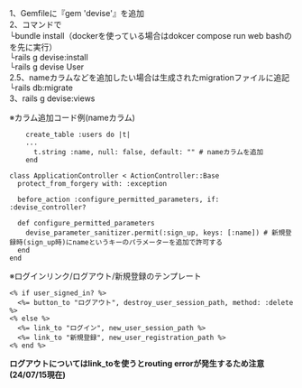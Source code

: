 1、Gemfileに『gem 'devise'』を追加  
2、コマンドで  
└bundle install（dockerを使っている場合はdokcer compose run web bashのを先に実行）  
└rails g devise:install  
└rails g devise User  
2.5、nameカラムなどを追加したい場合は生成されたmigrationファイルに追記  
└rails db:migrate  
3、rails g devise:views  

※カラム追加コード例(nameカラム)  
```
    create_table :users do |t|
    ...
      t.string :name, null: false, default: "" # nameカラムを追加
    end
```
```
class ApplicationController < ActionController::Base
  protect_from_forgery with: :exception

  before_action :configure_permitted_parameters, if: :devise_controller?

  def configure_permitted_parameters
    devise_parameter_sanitizer.permit(:sign_up, keys: [:name]) # 新規登録時(sign_up時)にnameというキーのパラメーターを追加で許可する
  end
end
```


※ログインリンク/ログアウト/新規登録のテンプレート  
```
<% if user_signed_in? %>
  <%= button_to "ログアウト", destroy_user_session_path, method: :delete %>
<% else %>
  <%= link_to "ログイン", new_user_session_path %>
  <%= link_to "新規登録", new_user_registration_path %>
<% end %>
```
**ログアウトについてはlink_toを使うとrouting errorが発生するため注意(24/07/15現在)**
